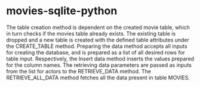 # movies-sqlite-python

The table creation method is dependent on the created movie table, which in turn checks if the movies table already exists. 
The existing table is dropped and a new table is created with the defined table attributes under the CREATE_TABLE method.
Preparing the data method accepts all inputs for creating the database, and is prepared as a list of all desired rows for table input.
Respectively, the Insert data method inserts the values prepared for the column names.
The retrieving data parameters are passed as inputs from the list for actors to the RETRIEVE_DATA method.
The RETRIEVE_ALL_DATA method fetches all the data present in table MOVIES.
